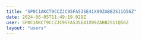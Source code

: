 ```yaml
---
title: "SP0C1AKCT9CCZJC95FA53SE41X99ZABB2S11Q56Z"
date: 2024-06-05T11:49:19.029Z
user: SP0C1AKCT9CCZJC95FA53SE41X99ZABB2S11Q56Z
layout: "users"
---
```

    